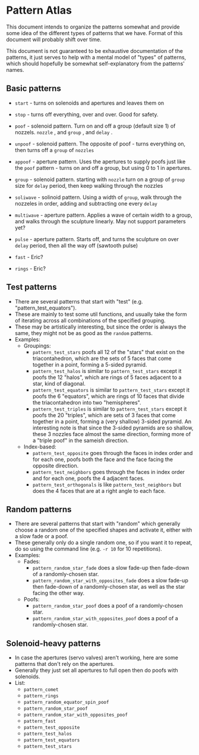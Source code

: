 # Pattern Atlas

This document intends to organize the patterns somewhat and provide some idea of the different types of patterns that we have. Format of this document will probably shift over time.

This document is not guaranteed to be exhaustive documentation of the patterns, it just serves to help with a mental model of "types" of patterns, which should hopefully be somewhat self-explanatory from the patterns' names.

## Basic patterns

- `start` - turns on solenoids and apertures and leaves them on

- `stop` - turns off everything, over and over. Good for safety.

- `poof` - solenoid pattern. Turn on and off a group (default size 1) of nozzels. `nozzle` , and `group` , and `delay` .

- `unpoof` - solenoid pattern. The opposite of poof - turns everything on, then turns off a `group` of `nozzles`

- `appoof` - aperture pattern. Uses the apertures to supply poofs just like the `poof` pattern - turns on and off a group, but using 0 to 1 in apertures.

- `group` - solenoid pattern. starting with `nozzle` turn on a group of `group` size for `delay` period, then keep walking through the nozzles

- `soliwave` - solinoid pattern. Using a width of `group`, walk through the nozzeles in order, adding and subtracting one every `delay`

- `multiwave` - aperture pattern. Applies a wave of certain width to a group, and walks through the sculpture linearly. May not support parameters yet?

- `pulse` - aperture pattern. Starts off, and turns the sculpture on over `delay` period, then all the way off (sawtooth pulse)

- `fast` - Eric?

- `rings` - Eric?


## Test patterns

- There are several patterns that start with "test" (e.g. "pattern_test_equators").
- These are mainly to test some util functions, and usually take the form of iterating across all combinations of the specified grouping.
- These may be artistically interesting, but since the order is always the same, they might not be as good as the `random` patterns.
- Examples:
  - Groupings:
    - `pattern_test_stars` poofs all 12 of the "stars" that exist on the triacontahedron, which are the sets of 5 faces that come together in a point, forming a 5-sided pyramid.
    - `pattern_test_halos` is similar to `pattern_test_stars` except it poofs the 12 "halos", which are rings of 5 faces adjacent to a star, kind of diagonal.
    - `pattern_test_equators` is similar to `pattern_test_stars` except it poofs the 6 "equators", which are rings of 10 faces that divide the triacontahedron into two "hemispheres".
    - `pattern_test_triples` is similar to `pattern_test_stars` except it poofs the 20 "triples", which are sets of 3 faces that come together in a point, forming a (very shallow) 3-sided pyramid. An interesting note is that since the 3-sided pyramids are so shallow, these 3 nozzles face almost the same direction, forming more of a "triple poof" in the sameish direction.
  - Index-based:
    - `pattern_test_opposite` goes through the faces in index order and for each one, poofs both the face and the face facing the opposite direction.
    - `pattern_test_neighbors` goes through the faces in index order and for each one, poofs the 4 adjacent faces.
    - `pattern_test_orthogonals` is like `pattern_test_neighbors` but does the 4 faces that are at a right angle to each face.

## Random patterns

- There are several patterns that start with "random" which generally choose a random one of the specified shapes and activate it, either with a slow fade or a poof.
- These generally only do a single random one, so if you want it to repeat, do so using the command line (e.g. `-r 10` for 10 repetitions).
- Examples:
  - Fades:
    - `pattern_random_star_fade` does a slow fade-up then fade-down of a randomly-chosen star.
    - `pattern_random_star_with_opposites_fade` does a slow fade-up then fade-down of a randomly-chosen star, as well as the star facing the other way.
  - Poofs:
    - `pattern_random_star_poof` does a poof of a randomly-chosen star.
    - `pattern_random_star_with_opposites_poof` does a poof of a randomly-chosen star.

## Solenoid-heavy patterns

- In case the apertures (servo valves) aren't working, here are some patterns that don't rely on the apertures.
- Generally they just set all apertures to full open then do poofs with solenoids.
- List:
  - `pattern_comet`
  - `pattern_rings`
  - `pattern_random_equator_spin_poof`
  - `pattern_random_star_poof`
  - `pattern_random_star_with_opposites_poof`
  - `pattern_fast`
  - `pattern_test_opposite`
  - `pattern_test_halos`
  - `pattern_test_equators`
  - `pattern_test_stars`
